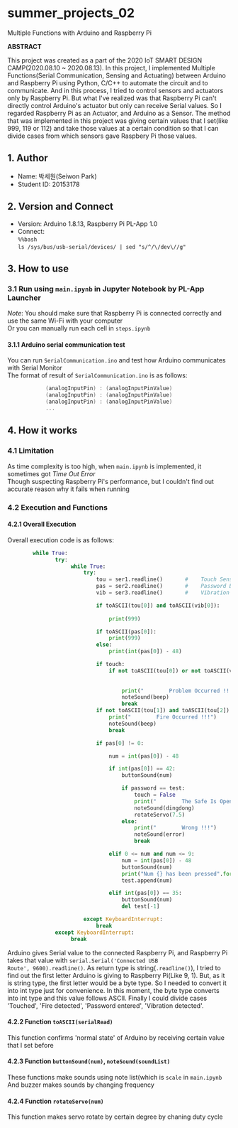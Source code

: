 # summer_projects_02
Multiple Functions with Arduino and Raspberry Pi

**ABSTRACT**

This project was created as a part of the 2020 IoT SMART DESIGN CAMP(2020.08.10 ~ 2020.08.13). In this project, I implemented Multiple Functions(Serial Communication, Sensing and Actuating) between Arduino and Raspberry Pi using Python, C/C++ to automate the circuit and to communicate. And in this process, I tried to control sensors and actuators only by Raspberry Pi. But what I've realized was that Raspberry Pi can't directly control Arduino's actuator but only can receive Serial values. So I regarded Raspberry Pi as an Actuator, and Arduino as a Sensor. The method that was implemented in this project was giving certain values that I set(like 999, 119 or 112) and take those values at a certain condition so that I can divide cases from which sensors gave Raspbery Pi those values.


## 1. Author   
* Name: 박세원(Seiwon Park)
* Student ID: 20153178

## 2. Version and Connect   
* Version: Arduino 1.8.13, Raspberry Pi PL-App 1.0
* Connect:   
            <code>%%bash</code>   
            <code>ls /sys/bus/usb-serial/devices/ | sed "s/^/\\/dev\\//g"</code>                 
    
## 3. How to use   
### 3.1 Run using <code>main.ipynb</code> in Jupyter Notebook by PL-App Launcher
_Note_: You should make sure that Raspberry Pi is connected correctly and use the same Wi-Fi with your computer   
Or you can manually run each cell in <code>steps.ipynb</code>

#### 3.1.1 Arduino serial communication test   
You can run <code>SerialCommunication.ino</code> and test how Arduino communicates with Serial Monitor   
The format of result of <code>SerialCommunication.ino</code> is as follows:   
```c   
            (analogInputPin) : (analogInputPinValue)   
            (analogInputPin) : (analogInputPinValue)   
            (analogInputPin) : (analogInputPinValue)   
            ...   
```

## 4. How it works   
### 4.1 Limitation   
As time complexity is too high, when <code>main.ipynb</code> is implemented, it sometimes got _Time Out Error_   
Though suspecting Raspberry Pi's performance, but I couldn't find out accurate reason why it fails when running   

### 4.2 Execution and Functions   
#### 4.2.1 Overall Execution   
Overall execution code is as follows:   
```python
        while True:
               try:
                    while True:   
                        try:
                            tou = ser1.readline()       #    Touch Sensor
                            pas = ser2.readline()       #    Password Button
                            vib = ser3.readline()       #    Vibration Sensor

                            if toASCII(tou[0]) and toASCII(vib[0]):       #  57 is the value that I set in Arduino 
                                                                          #  which means 'normal state'
                                print(999)                                #  999 is 'normal state' value that I set in Raspberry Pi

                            if toASCII(pas[0]):
                                print(999)
                            else:
                                print(int(pas[0]) - 48)

                            if touch:
                                if not toASCII(tou[0]) or not toASCII(vib[0]):  #  49 is the value that I set in Arduino
                                                                                #  which means 'problem occured'
                                                                                #  NOTE: regardless of the value, buzzer actuates automatically
                                    print("        Problem Occurred !!!")
                                    noteSound(beep)
                                    break
                            if not toASCII(tou[1]) and toASCII(tou[2]):
                                print("        Fire Occurred !!!")
                                noteSound(beep)
                                break

                            if pas[0] != 0:

                                num = int(pas[0]) - 48

                                if int(pas[0]) == 42:                           #  when received '*', terminate input
                                    buttonSound(num)

                                    if password == test:                        #  password succeeded
                                        touch = False                           # inactivate Touch Sensor
                                        print("        The Safe Is Opened")
                                        noteSound(dingdong)
                                        rotateServo(7.5)                        #  servo rotates by 90 degree
                                    else:                                       #  password failed
                                        print("        Wrong !!!")
                                        noteSound(error)
                                        break

                                elif 0 <= num and num <= 9:
                                    num = int(pas[0]) - 48
                                    buttonSound(num)
                                    print("Num {} has been pressed".format(num))
                                    test.append(num)

                                elif int(pas[0]) == 35:                         #  when received '#', delete last input
                                    buttonSound(num)
                                    del test[-1]

                        except KeyboardInterrupt:
                            break
               except KeyboardInterrupt:
                    break
```   
Arduino gives Serial value to the connected Raspberry Pi, and Raspberry Pi takes that value with <code>serial.Serial('Connected USB Route', 9600).readline()</code>. As return type is string(<code>.readline()</code>), I tried to find out the first letter Arduino is giving to Raspberry Pi(Like 9, 1). But, as it is string type, the first letter would be  a byte type. So I needed to convert it into int type just for convenience. In this moment, the byte type converts into int type and this value follows ASCII. Finally I could divide cases 'Touched', 'Fire detected', 'Password entered', 'Vibration detected'.   
   
 

#### 4.2.2 Function <code>toASCII(serialRead)</code>   
This function confirms 'normal state' of Arduino by receiving certain value that I set before   

#### 4.2.3 Function <code>buttonSound(num)</code>, <code>noteSound(soundList)</code>   
These functions make sounds using note list(which is <code>scale</code> in <code>main.ipynb</code>   
And buzzer makes sounds by changing frequency   

#### 4.2.4 Function <code>rotateServo(num)</code>    
This function makes servo rotate by certain degree by chaning duty cycle   




        
